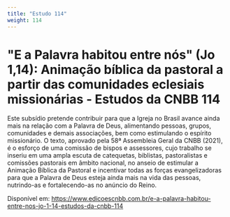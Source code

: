 ```yaml
---
title: "Estudo 114"
weight: 114
---
```

# "E a Palavra habitou entre nós" (Jo 1,14): Animação bíblica da pastoral a partir das comunidades eclesiais missionárias - Estudos da CNBB 114

Este subsídio pretende contribuir para que a Igreja no Brasil avance ainda mais na relação com a Palavra de Deus, alimentando pessoas, grupos, comunidades e demais associações, bem como estimulando o espírito missionário. O texto, aprovado pela 58ª Assembleia Geral da CNBB (2021), é o esforço de uma comissão de bispos e assessores, cujo trabalho se inseriu em uma ampla escuta de catequetas, biblistas, pastoralistas e comissões pastorais em âmbito nacional, no anseio de estimular a Animação Bíblica da Pastoral e incentivar todas as forças evangelizadoras para que a Palavra de Deus esteja ainda mais na vida das pessoas, nutrindo-as e fortalecendo-as no anúncio do Reino.

Disponível em: https://www.edicoescnbb.com.br/e-a-palavra-habitou-entre-nos-jo-1-14-estudos-da-cnbb-114

